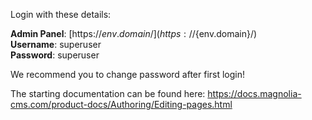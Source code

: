 Login with these details:

**Admin Panel**: [https://${env.domain}/](https://${env.domain}/)  
**Username**: superuser  
**Password**: superuser

We recommend you to change password after first login!

The starting documentation can be found here: https://docs.magnolia-cms.com/product-docs/Authoring/Editing-pages.html
